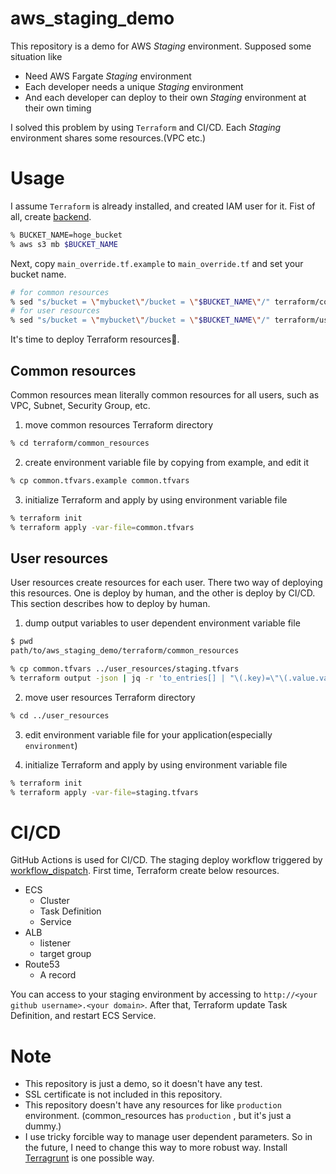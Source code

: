 # aws_staging_demo
This repository is a demo for AWS *Staging* environment.
Supposed some situation like
- Need AWS Fargate *Staging* environment
- Each developer needs a unique *Staging* environment
- And each developer can deploy to their own *Staging* environment at their own timing

I solved this problem by using `Terraform` and CI/CD.
Each *Staging* environment shares some resources.(VPC etc.)

# Usage
I assume `Terraform` is already installed, and created IAM user for it.
Fist of all, create [backend](https://developer.hashicorp.com/terraform/language/settings/backends/s3).
```zsh
% BUCKET_NAME=hoge_bucket
% aws s3 mb $BUCKET_NAME
```

Next, copy `main_override.tf.example` to `main_override.tf` and set your bucket name.
```zsh
# for common resources
% sed "s/bucket = \"mybucket\"/bucket = \"$BUCKET_NAME\"/" terraform/common_resources/main_override.tf.example > terraform/common_resources/main_override.tf
# for user resources
% sed "s/bucket = \"mybucket\"/bucket = \"$BUCKET_NAME\"/" terraform/user_resources/main_override.tf.example > terraform/user_resources/main_override.tf
```

It's time to deploy Terraform resources🚀.


## Common resources
Common resources mean literally common resources for all users, such as VPC, Subnet, Security Group, etc.

1. move common resources Terraform directory
```zsh
% cd terraform/common_resources
```

2. create environment variable file by copying from example, and edit it
```zsh
% cp common.tfvars.example common.tfvars
```
3. initialize Terraform and apply by using environment variable file
```zsh
% terraform init
% terraform apply -var-file=common.tfvars
```

## User resources

User resources create resources for each user.
There two way of deploying this resources.
One is deploy by human, and the other is deploy by CI/CD.
This section describes how to deploy by human.

1. dump output variables to user dependent environment variable file
```zsh
$ pwd
path/to/aws_staging_demo/terraform/common_resources

% cp common.tfvars ../user_resources/staging.tfvars
% terraform output -json | jq -r 'to_entries[] | "\(.key)=\"\(.value.value)\""' >> ../user_resources/staging.tfvars
```

2. move user resources Terraform directory
```zsh
% cd ../user_resources
```

3. edit environment variable file for your application(especially `environment`)

4. initialize Terraform and apply by using environment variable file
```zsh
% terraform init
% terraform apply -var-file=staging.tfvars
```

# CI/CD
GitHub Actions is used for CI/CD.
The staging deploy workflow triggered by [workflow_dispatch](https://docs.github.com/en/actions/managing-workflow-runs/manually-running-a-workflow).
First time, Terraform create below resources.
- ECS
  - Cluster
  - Task Definition
  - Service
- ALB
  - listener
  - target group
- Route53
  - A record

You can access to your staging environment by accessing to `http://<your github username>.<your domain>`.
After that, Terraform update Task Definition, and restart ECS Service.

# Note
- This repository is just a demo, so it doesn't have any test.
- SSL certificate is not included in this repository.
- This repository doesn't have any resources for like `production` environment. (common_resources has `production` , but it's just a dummy.)
- I use tricky forcible way to manage user dependent parameters. So in the future, I need to change this way to more robust way. Install [Terragrunt](https://terragrunt.gruntwork.io/) is one possible way.